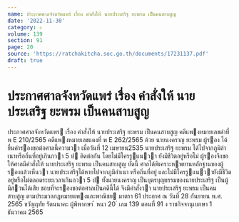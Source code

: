 ```yaml
---
name: ประกาศศาลจังหวัดแพร่ เรื่อง คำสั่งให้ นายประเสริฐ ยะพรม เป็นคนสาบสูญ
date: '2022-11-30'
category: ง
volume: 139
section: 91
page: 20
source: 'https://ratchakitcha.soc.go.th/documents/17231137.pdf'
draft: true
---
```


# ประกาศศาลจังหวัดแพร่ เรื่อง คำสั่งให้ นายประเสริฐ ยะพรม เป็นคนสาบสูญ

ประกาศศาลจังหวัดแพร เรื่อง คําสั่งให้ นายประเสริฐ ยะพรม เป็นคนสาบสูญ คดีแพงหมายเลขดําที่ พ E 210/2565 คดีแพงหมายเลขแดงที่ พ E 262/2565 ด้วย นายนงคราญ ยะพรม ผู้รอง ได้ยื่นคํารองขอต่อศาลนี้ความวา เมื่อวันที่ 12 เมษายน2535 นายประเสริฐ ยะพรม ได้ไปจากภูมิลําเนาหรือถิ่นที่อยู่เกินกวา 5 ป ติดต่อกัน โดยไม่มีใครรูแนวา ยังมีชีวิตอยู่หรือไม่ ผู้รองจึงขอให้ศาลมีคําสั่งให้ นายประเสริฐ ยะพรม เป็นคนสาบสูญ บัดนี้ ศาลได้พิเคราะหพยานหลักฐานของผู้รองแล้วเห็นวา นายประเสริฐได้หายไปจากภูมิลําเนา หรือถิ่นที่อยู่ และไม่มีใครรูแนวายังมีชีวิตอยู่หรือไม่ตลอดระยะเวลาเกินกวา 5 ป ทั้งนายนงคราญ เป็นบุตรบุญธรรมของนายประเสริฐ เป็นผู้มีสวนได้เสีย ชอบที่จะรองขอต่อศาลเป็นคดีนี้ได้ จึงมีคําสั่งวา นายประเสริฐ ยะพรม เป็นคนสาบสูญ ตามประมวลกฎหมายแพงและพาณิชย มาตรา 61 ประกาศ ณ วันที่ 28 กันยายน พ.ศ. 2565 ขวัญฤทัย รัตนนาคะ ผู้พิพากษา ้ หนา 20 ่ เลม 139 ตอนที่ 91 ง ราชกิจจานุเบกษา 1 ธันวาคม 2565
